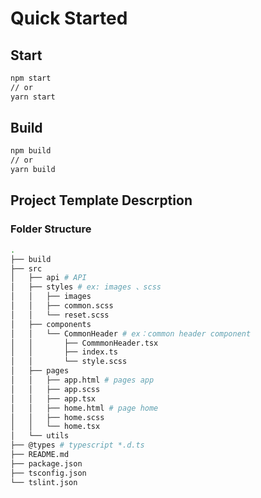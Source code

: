 # Quick Started

## Start

```bash
npm start
// or
yarn start
```

## Build

```bash
npm build
// or
yarn build
```

## Project Template Descrption

### Folder Structure

```bash
.
├── build
├── src
│   ├── api # API
│   ├── styles # ex: images 、scss
│   │   ├── images
│   │   ├── common.scss
│   │   └── reset.scss
│   ├── components
│   │   └── CommonHeader # ex：common header component
│   │       ├── CommmonHeader.tsx
│   │       ├── index.ts
│   │       └── style.scss
│   ├── pages
│   │   ├── app.html # pages app
│   │   ├── app.scss
│   │   ├── app.tsx
│   │   ├── home.html # page home
│   │   ├── home.scss
│   │   └── home.tsx
│   └── utils
├── @types # typescript *.d.ts
├── README.md
├── package.json
├── tsconfig.json
└── tslint.json
```
